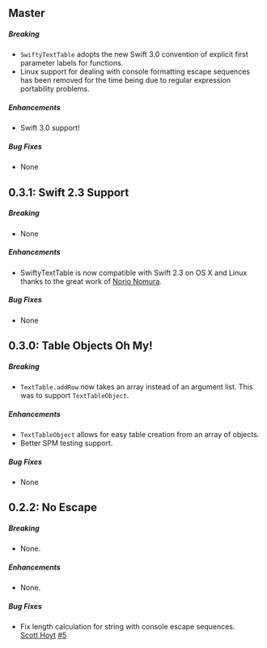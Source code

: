 ## Master

##### Breaking

* `SwiftyTextTable` adopts the new Swift 3.0 convention of explicit first
  parameter labels for functions.
* Linux support for dealing with console formatting escape sequences has been
  removed for the time being due to regular expression portability problems.

##### Enhancements

* Swift 3.0 support!

##### Bug Fixes

* None

## 0.3.1: Swift 2.3 Support

##### Breaking

* None

##### Enhancements

* SwiftyTextTable is now compatible with Swift 2.3 on OS X and Linux thanks to
  the great work of [Norio Nomura](https://github.com/norio-nomura).

##### Bug Fixes

* None

## 0.3.0: Table Objects Oh My!

##### Breaking

* `TextTable.addRow` now takes an array instead of an argument list. This was to
  support `TextTableObject`.

##### Enhancements

* `TextTableObject` allows for easy table creation from an array of objects.
* Better SPM testing support.

##### Bug Fixes

* None

## 0.2.2: No Escape

##### Breaking

* None.

##### Enhancements

* None.

##### Bug Fixes

* Fix length calculation for string with console escape sequences.  
  [Scott Hoyt](https://github.com/scottrhoyt)
  [#5](https://github.com/scottrhoyt/SwiftyTextTable/issues/5)

